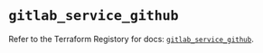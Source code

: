 # `gitlab_service_github`

Refer to the Terraform Registory for docs: [`gitlab_service_github`](https://registry.terraform.io/providers/gitlabhq/gitlab/16.2.0/docs/resources/service_github).
